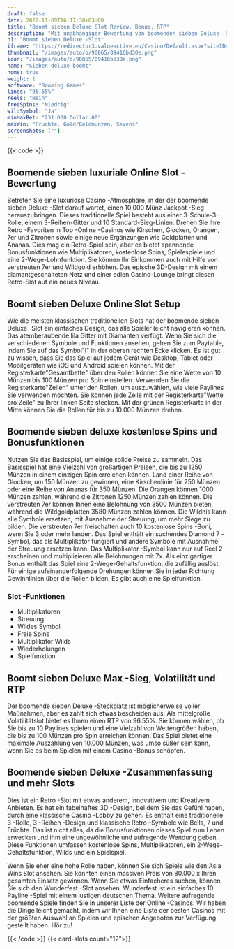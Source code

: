 ```yaml
---
draft: false
date: 2022-11-09T16:17:38+03:00
title: "Boomt sieben Deluxe Slot Review, Bonus, RTP"
description: "Mit unabhängiger Bewertung von boomenden sieben Deluxe -Slot aus boomenden Spielen können Sie kostenlos oder echtes Geld spielen und hier einen Bonus erhalten!"
h1: "Boomt sieben Deluxe -Slot"
iframe: "https://redirector3.valueactive.eu/Casino/Default.aspx?siteID=MIT&playmode=demo&serverid=1866&ul=en&applicationID=7217&currency=EUR&ModuleID=19661&ClientID=50300&ProductID=30&gameID=58231b3d381e0c00c400000d"
thumbnail: "/images/auto/o/90865/09416bd30e.png"
icon: "/images/auto/o/90865/09416bd30e.png"
name: "Sieben deluxe boomt"
home: true
weight: 1
software: "Booming Games"
lines: "96.55%"
reels: "Nein"
freeSpins: "Niedrig"
wildSymbol: "Ja"
minMaxBet: "231.000 Dollar.00"
maxWin: "Früchte, Gold/Goldmünzen, Sevens"
screenshots: [""]
---
```


{{< code >}}<h2>Boomende sieben luxuriale Online Slot -Bewertung</h2><p>Betreten Sie eine luxuriöse Casino -Atmosphäre, in der der boomende sieben Deluxe -Slot darauf wartet, einen 10.000 Münz Jackpot -Sieg herauszubringen. Dieses traditionelle Spiel besteht aus einer 3-Schule-3-Rolle, einem 3-Reihen-Gitter und 10 Standard-Sieg-Linien. Drehen Sie Ihre Retro -Favoriten in Top -Online -Casinos wie Kirschen, Glocken, Orangen, 7er und Zitronen sowie einige neue Ergänzungen wie Goldplatten und Ananas. Dies mag ein Retro-Spiel sein, aber es bietet spannende Bonusfunktionen wie Multiplikatoren, kostenlose Spins, Spielespiele und eine 2-Wege-Lohnfunktion. Sie können Ihr Einkommen auch mit Hilfe von verstreuten 7er und Wildgold erhöhen. Das epische 3D-Design mit einem diamantgeschalteten Netz und einer edlen Casino-Lounge bringt diesen Retro-Slot auf ein neues Niveau.</p><h2>Boomt sieben Deluxe Online Slot Setup</h2><p>Wie die meisten klassischen traditionellen Slots hat der boomende sieben Deluxe -Slot ein einfaches Design, das alle Spieler leicht navigieren können. Das atemberaubende lila Gitter mit Diamanten verfügt. Wenn Sie sich die verschiedenen Symbole und Funktionen ansehen, gehen Sie zum Paytable, indem Sie auf das Symbol"I" in der oberen rechten Ecke klicken. Es ist gut zu wissen, dass Sie das Spiel auf jedem Gerät wie Desktop, Tablet oder Mobilgeräten wie iOS und Android spielen können. Mit der Registerkarte"Gesamtbette" über den Rollen können Sie eine Wette von 10 Münzen bis 100 Münzen pro Spin einstellen. Verwenden Sie die Registerkarte"Zeilen" unter den Rollen, um auszuwählen, wie viele Paylines Sie verwenden möchten. Sie können jede Zeile mit der Registerkarte"Wette pro Zeile" zu Ihrer linken Seite stecken. Mit der grünen Registerkarte in der Mitte können Sie die Rollen für bis zu 10.000 Münzen drehen.</p><h2>Boomende sieben deluxe kostenlose Spins und Bonusfunktionen</h2><p>Nutzen Sie das Basisspiel, um einige solide Preise zu sammeln. Das Basisspiel hat eine Vielzahl von großartigen Preisen, die bis zu 1250 Münzen in einem einzigen Spin erreichen können. Land einer Reihe von Glocken, um 150 Münzen zu gewinnen, eine Kirschenlinie für 250 Münzen oder eine Reihe von Ananas für 350 Münzen. Die Orangen können 1000 Münzen zahlen, während die Zitronen 1250 Münzen zahlen können. Die verstreuten 7er können Ihnen eine Belohnung von 3500 Münzen bieten, während die Wildgoldplatten 3580 Münzen zahlen können. Die Wildnis kann alle Symbole ersetzen, mit Ausnahme der Streuung, um mehr Siege zu bilden. Die verstreuten 7er freischalten auch 10 kostenlose Spins -Boni, wenn Sie 3 oder mehr landen. Das Spiel enthält ein suchendes Diamond 7 -Symbol, das als Multiplikator fungiert und andere Symbole mit Ausnahme der Streuung ersetzen kann. Das Multiplikator -Symbol kann nur auf Reel 2 erscheinen und multiplizieren alle Belohnungen mit 7x. Als einzigartiger Bonus enthält das Spiel eine 2-Wege-Gehaltsfunktion, die zufällig auslöst. Für einige aufeinanderfolgende Drehungen können Sie in jeder Richtung Gewinnlinien über die Rollen bilden. Es gibt auch eine Spielfunktion.</p><h3>
Slot -Funktionen</h3><ul>
<li></span>
Multiplikatoren</li>
<li></span>
Streuung</li>
<li></span>
Wildes Symbol</li>
<li></span>
Freie Spins</li>
<li></span>
Multiplikator Wilds</li>
<li></span>
Wiederholungen</li>
<li></span>
Spielfunktion</li></ul><h2>Boomt sieben Deluxe Max -Sieg, Volatilität und RTP</h2><p>Der boomende sieben Deluxe -Steckplatz ist möglicherweise voller Maßnahmen, aber es zahlt sich etwas bescheiden aus. Als mittelgroße Volatilitätslot bietet es Ihnen einen RTP von 96.55%. Sie können wählen, ob Sie bis zu 10 Paylines spielen und eine Vielzahl von Wettengrößen haben, die bis zu 100 Münzen pro Spin erreichen können. Das Spiel bietet eine maximale Auszahlung von 10.000 Münzen, was umso süßer sein kann, wenn Sie es beim Spielen mit einem Casino -Bonus schöpfen.</p><h2>Boomende sieben Deluxe -Zusammenfassung und mehr Slots</h2><p>Dies ist ein Retro -Slot mit etwas anderem, Innovativem und Kreativem Anbieten. Es hat ein fabelhaftes 3D -Design, bei dem Sie das Gefühl haben, durch eine klassische Casino -Lobby zu gehen. Es enthält eine traditionelle 3 -Rolle, 3 -Reihen -Design und klassische Retro -Symbole wie Bells, 7 und Früchte. Das ist nicht alles, da die Bonusfunktionen dieses Spiel zum Leben erwecken und ihm eine ungewöhnliche und aufregende Wendung geben. Diese Funktionen umfassen kostenlose Spins, Multiplikatoren, ein 2-Wege-Gehaltsfunktion, Wilds und ein Spielspiel.</p><p>Wenn Sie eher eine hohe Rolle haben, können Sie sich Spiele wie den Asia Wins Slot ansehen. Sie könnten einen massiven Preis von 80.000 x Ihren gesamten Einsatz gewinnen. Wenn Sie etwas Einfacheres suchen, können Sie sich den Wunderfest -Slot ansehen. Wunderfest ist ein einfaches 10 Payline -Spiel mit einem lustigen deutschen Thema. Weitere aufregende boomende Spiele finden Sie in unserer Liste der Online -Casinos. Wir haben die Dinge leicht gemacht, indem wir Ihnen eine Liste der besten Casinos mit der größten Auswahl an Spielen und epischen Angeboten zur Verfügung gestellt haben. Hör zu!</p>{{< /code >}}
{{< card-slots count="12">}}